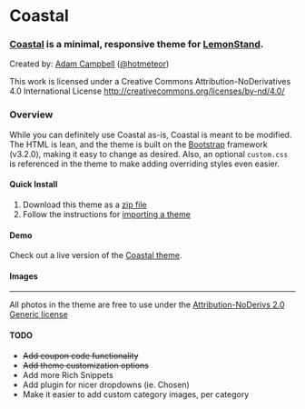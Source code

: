 Coastal
=============

### [Coastal](https://coastal.lemonstand.com/) is a minimal, responsive theme for [LemonStand](https://lemonstand.com/).

Created by: [Adam Campbell](http://hotmeteor.com) ([@hotmeteor](http://twitter.com/hotmeteor))

This work is licensed under a Creative Commons Attribution-NoDerivatives 4.0 International License
http://creativecommons.org/licenses/by-nd/4.0/


### Overview

While you can definitely use Coastal as-is, Coastal is meant to be modified. The HTML is lean, and the theme is built on the [Bootstrap](http://getbootstrap.com/) framework (v3.2.0), making it easy to change as desired. Also, an optional `custom.css` is referenced in the theme to make adding overriding styles even easier.


#### Quick Install

1. Download this theme as a [zip file](https://github.com/hotmeteor/coastal-theme/archive/master.zip)
2. Follow the instructions for [importing a theme](http://docs.lemonstand.com/article/69-how-to-import-a-theme)

#### Demo

Check out a live version of the [Coastal theme](https://coastal.lemonstand.com/).

#### Images

***

All photos in the theme are free to use under the [Attribution-NoDerivs 2.0 Generic license](https://creativecommons.org/licenses/by-nd/2.0/)

#### TODO
- ~~Add coupon code functionality~~
- ~~Add theme customization options~~
- Add more Rich Snippets
- Add plugin for nicer dropdowns (ie. Chosen)
- Make it easier to add custom category images, per category
